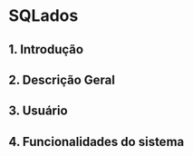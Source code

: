 # SQLados
## 1. Introdução



## 2. Descrição Geral

## 3. Usuário

## 4. Funcionalidades do sistema
